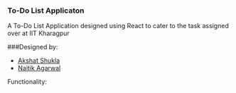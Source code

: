### To-Do List Applicaton
A To-Do List Application designed using React to cater to the task assigned over at IIT Kharagpur

###Designed by:
* [Akshat Shukla](https://github.com/Akshat-Shu)
* [Naitik Agarwal](https://github.com/naitikagarwal)

Functionality:
